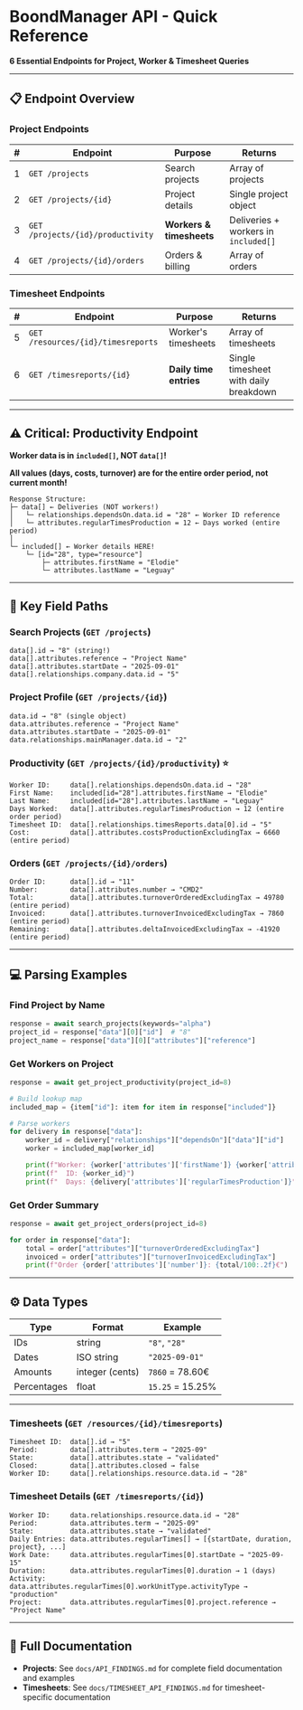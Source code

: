 # BoondManager API - Quick Reference

**6 Essential Endpoints for Project, Worker & Timesheet Queries**

---

## 📋 Endpoint Overview

### Project Endpoints
| # | Endpoint | Purpose | Returns |
|---|----------|---------|---------|
| 1 | `GET /projects` | Search projects | Array of projects |
| 2 | `GET /projects/{id}` | Project details | Single project object |
| 3 | `GET /projects/{id}/productivity` | **Workers & timesheets** | Deliveries + workers in `included[]` |
| 4 | `GET /projects/{id}/orders` | Orders & billing | Array of orders |

### Timesheet Endpoints
| # | Endpoint | Purpose | Returns |
|---|----------|---------|---------|
| 5 | `GET /resources/{id}/timesreports` | Worker's timesheets | Array of timesheets |
| 6 | `GET /timesreports/{id}` | **Daily time entries** | Single timesheet with daily breakdown |

---

## ⚠️ Critical: Productivity Endpoint

**Worker data is in `included[]`, NOT `data[]`!**

**All values (days, costs, turnover) are for the entire order period, not current month!**

```
Response Structure:
├─ data[] ← Deliveries (NOT workers!)
│   └─ relationships.dependsOn.data.id = "28" ← Worker ID reference
│   └─ attributes.regularTimesProduction = 12 ← Days worked (entire period)
│
└─ included[] ← Worker details HERE!
    └─ [id="28", type="resource"]
        ├─ attributes.firstName = "Elodie"
        └─ attributes.lastName = "Leguay"
```

---

## 🔑 Key Field Paths

### Search Projects (`GET /projects`)

```
data[].id → "8" (string!)
data[].attributes.reference → "Project Name"
data[].attributes.startDate → "2025-09-01"
data[].relationships.company.data.id → "5"
```

### Project Profile (`GET /projects/{id}`)

```
data.id → "8" (single object)
data.attributes.reference → "Project Name"
data.attributes.startDate → "2025-09-01"
data.relationships.mainManager.data.id → "2"
```

### Productivity (`GET /projects/{id}/productivity`) ⭐

```
Worker ID:     data[].relationships.dependsOn.data.id → "28"
First Name:    included[id="28"].attributes.firstName → "Elodie"
Last Name:     included[id="28"].attributes.lastName → "Leguay"
Days Worked:   data[].attributes.regularTimesProduction → 12 (entire order period)
Timesheet ID:  data[].relationships.timesReports.data[0].id → "5"
Cost:          data[].attributes.costsProductionExcludingTax → 6660 (entire period)
```

### Orders (`GET /projects/{id}/orders`)

```
Order ID:      data[].id → "11"
Number:        data[].attributes.number → "CMD2"
Total:         data[].attributes.turnoverOrderedExcludingTax → 49780 (entire period)
Invoiced:      data[].attributes.turnoverInvoicedExcludingTax → 7860 (entire period)
Remaining:     data[].attributes.deltaInvoicedExcludingTax → -41920 (entire period)
```

---

## 💻 Parsing Examples

### Find Project by Name

```python
response = await search_projects(keywords="alpha")
project_id = response["data"][0]["id"]  # "8"
project_name = response["data"][0]["attributes"]["reference"]
```

### Get Workers on Project

```python
response = await get_project_productivity(project_id=8)

# Build lookup map
included_map = {item["id"]: item for item in response["included"]}

# Parse workers
for delivery in response["data"]:
    worker_id = delivery["relationships"]["dependsOn"]["data"]["id"]
    worker = included_map[worker_id]

    print(f"Worker: {worker['attributes']['firstName']} {worker['attributes']['lastName']}")
    print(f"  ID: {worker_id}")
    print(f"  Days: {delivery['attributes']['regularTimesProduction']}")
```

### Get Order Summary

```python
response = await get_project_orders(project_id=8)

for order in response["data"]:
    total = order["attributes"]["turnoverOrderedExcludingTax"]
    invoiced = order["attributes"]["turnoverInvoicedExcludingTax"]
    print(f"Order {order['attributes']['number']}: {total/100:.2f}€")
```

---

## ⚙️ Data Types

| Type | Format | Example |
|------|--------|---------|
| IDs | string | `"8"`, `"28"` |
| Dates | ISO string | `"2025-09-01"` |
| Amounts | integer (cents) | `7860` = 78.60€ |
| Percentages | float | `15.25` = 15.25% |

---

### Timesheets (`GET /resources/{id}/timesreports`)

```
Timesheet ID:  data[].id → "5"
Period:        data[].attributes.term → "2025-09"
State:         data[].attributes.state → "validated"
Closed:        data[].attributes.closed → false
Worker ID:     data[].relationships.resource.data.id → "28"
```

### Timesheet Details (`GET /timesreports/{id}`)

```
Worker ID:     data.relationships.resource.data.id → "28"
Period:        data.attributes.term → "2025-09"
State:         data.attributes.state → "validated"
Daily Entries: data.attributes.regularTimes[] → [{startDate, duration, project}, ...]
Work Date:     data.attributes.regularTimes[0].startDate → "2025-09-15"
Duration:      data.attributes.regularTimes[0].duration → 1 (days)
Activity:      data.attributes.regularTimes[0].workUnitType.activityType → "production"
Project:       data.attributes.regularTimes[0].project.reference → "Project Name"
```

---

## 📖 Full Documentation

- **Projects**: See `docs/API_FINDINGS.md` for complete field documentation and examples
- **Timesheets**: See `docs/TIMESHEET_API_FINDINGS.md` for timesheet-specific documentation
